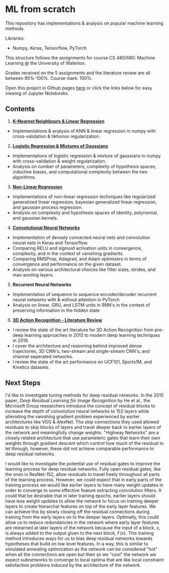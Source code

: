 # ML from scratch

This repository has implementations & analysis on popular machine learning methods.

Libraries:

* Numpy, Keras, Tensorflow, PyTorch

This structure follows the assignments for course CS 480/680: Machine Learning @ the University of Waterloo.

Grades received on the 5 assignments and the literature review are all between 95%-100%. Course mark: 100%.

Open this project in Github pages [here](https://sharma0611.github.io/MLfromscratch/) or click the links below for easy viewing of Jupyter Notebooks.

## Contents

1) [**K-Nearest Neighbours & Linear Regression**](https://sharma0611.github.io/MLfromscratch/1.%20K%20Nearest%20Neighbours%20&%20Linear%20Regression/KNN%20&%20Linear%20Regression.html)

* Implementations & analysis of KNN & linear regression in numpy with cross-validation & tikhonov regularization.

2) [**Logistic Regression & Mixtures of Gaussians**](https://sharma0611.github.io/MLfromscratch/2.%20Logistic%20Regression%20&%20Mixture%20of%20Gaussians/Logistic%20Regression%20&%20Mixture%20of%20Gaussians.html)

* Implementations of logistic regression & mixture of gaussians in numpy with cross-validation & weight regularization.
* Analysis on number of parameters, complexity of hypothesis spaces, inductive biases, and computational complexity between the two algorithms.

3) [**Non-Linear Regression**](https://sharma0611.github.io/MLfromscratch/3.%20Non-Linear%20Regression/Non-Linear%20Regression.html)

* Implementations of non-linear regression techniques like regularized generalized linear regression, bayesian generalized linear regression, and gaussian process regression. 
* Analysis on complexity and hypothesis spaces of identity, polynomial, and gaussian kernels.

4) [**Convolutional Neural Networks**](https://sharma0611.github.io/MLfromscratch/4.%20Convolutional%20Neural%20Networks/Convolution%20Neural%20Networks.html)

* Implementation of densely connected neural nets and convolution neural nets in Keras and Tensorflow. 
* Comparing RELU and sigmoid activation units in convergence, complexity, and in the context of vanishing gradients.
* Comparing RMSProp, Adagrad, and Adam optimizers in terms of convergence and performance on the given dataset.
* Analysis on various architectural choices like filter sizes, strides, and max-pooling layers.

5) **Recurrent Neural Networks**

* Implementation of sequence to sequence encoder/decoder recurrent neural networks with & without attention in PyTorch
* Analysis on linear, GRU, and LSTM units in RNN's in the context of preserving information in the hidden state

6) [**3D Action Recognition - Literature Review**](https://sharma0611.github.io/MLfromscratch/3D%20Action%20Recognition%20Literature%20Review.pdf)

* I review the state of the art literature for 3D Action Recognition from pre-deep learning approaches in 2013 to modern deep learning techniques in 2019. 
* I cover the architecture and reasoning behind improved dense trajectories, 3D CNN's, two-stream and single-stream CNN's, and channel seperated networks.
* I review the state of the art performance on UCF101, Sports1M, and Kinetics datasets.


## Next Steps

I'd like to investigate tuning methods for deep residual networks. In the 2015 paper, *Deep Residual Learning for Image Recognition* by He et al., the Microsoft Group researchers introduce the concept of residual blocks to increase the depth of convolution neural networks to 152 layers while alleviating the vanishing gradient problem experienced by earlier architectures like VGG & AlexNet. The skip connections they used allowed residuals to skip blocks of layers and travel deeper back to earlier layers of the network and meaningfully change weights. "Highway Networks" are a closely related architecture that use parameteric gates that learn their own weights through gradient descent which control how much of the residual to let through, however, these did not achieve comparable performance to deep residual networks.

I would like to investigate the potential use of residual gates to improve the learning process for deep residual networks. Fully open residual gates, like the ones in ResNet-152, allow residuals to travel freely throughout all parts of the learning process. However, we could expect that in early parts of the training process we would like earlier layers to have many weight updates in order to converge to some effective feature extracting convolution filters. It could that be desirable that in later training epochs, earlier layers should have less weight updates to allow the network to focus on training deeper layers to create hierarchal features on top of the early layer features. We can achieve this by slowly closing off the residual connections during training from the early layers on to the deeper layers. Optimally, this could allow us to reduce redundancies in the network where early layer features are relearned at later layers of the network because the input of a block, x, is always added to the output given to the next block, F(x). This training method introduces ways for us to bias deep residual networks towards hypotheses that build on low level features. In a way, this is similar to simulated annealing optimization as the network can be considered "hot" when all the connections are open but then as we "cool" the network we expect subnetworks to converge to local optima that are like local constraint satisfaction problems induced by the architecture of the network.
